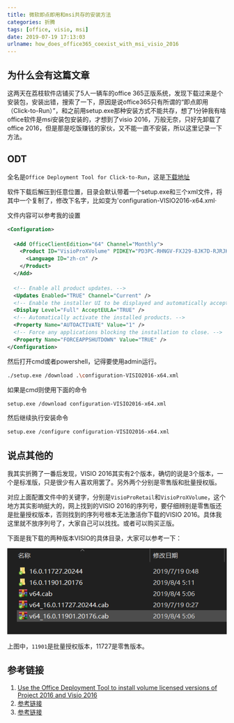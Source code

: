 ```yaml
---
title: 微软即点即用和msi共存的安装方法
categories: 折腾
tags: [office, visio, msi]
date: 2019-07-19 17:13:03
urlname: how_does_office365_coexist_with_msi_visio_2016
---
```


## 为什么会有这篇文章

这两天在荔枝软件店铺买了5人一辆车的office 365正版系统，发现下载过来是个安装包，安装出错，搜索了一下，原因是说office365只有所谓的“即点即用（Click-to-Run）”，和之前用setup.exe那种安装方式不能共存，想了1分钟我有啥office软件是msi安装包安装的，才想到了visio 2016，万般无奈，只好先卸载了office 2016，但是那是吃饭赚钱的家伙，又不能一直不安装，所以这里记录一下方法。

## ODT

全名是`Office Deployment Tool for Click-to-Run`，这是[下载地址](https://www.microsoft.com/en-us/download/details.aspx?id=49117)

软件下载后解压到任意位置，目录会默认带着一个setup.exe和三个xml文件，将其中一个复制了，修改下名字，比如变为'configuration-VISIO2016-x64.xml·

文件内容可以参考我的设置

``` xml
<Configuration>

  <Add OfficeClientEdition="64" Channel="Monthly">
    <Product ID="VisioProXVolume" PIDKEY="PD3PC-RHNGV-FXJ29-8JK7D-RJRJK">
      <Language ID="zh-cn" />
    </Product>
  </Add>

  <!-- Enable all product updates. -->
  <Updates Enabled="TRUE" Channel="Current" />
  <!-- Enable the installer UI to be displayed and automatically accept the EULAs. -->
  <Display Level="Full" AcceptEULA="TRUE" />
  <!-- Automatically activate the installed products. -->
  <Property Name="AUTOACTIVATE" Value="1" />
  <!-- Force any applications blocking the installation to close. -->
  <Property Name="FORCEAPPSHUTDOWN" Value="TRUE" />
</Configuration>
```

然后打开cmd或者powershell，记得要使用admin运行。

``` bash
./setup.exe /download .\configuration-VISIO2016-x64.xml
```

如果是cmd则使用下面的命令

``` bash
setup.exe /download configuration-VISIO2016-x64.xml
```

然后继续执行安装命令

``` bash
setup.exe /configure configuration-VISIO2016-x64.xml
```

## 说点其他的

我其实折腾了一番后发现，VISIO 2016其实有2个版本，确切的说是3个版本，一个是标准版，只是很少有人喜欢用罢了。另外两个分别是零售版和批量授权版。

对应上面配置文件中的关键字，分别是`VisioProRetail`和`VisioProXVolume`，这个地方其实影响挺大的，网上找到的VISIO 2016的序列号，要仔细辨别是零售版还是批量授权版本，否则找到的序列号根本无法激活你下载的VISIO 2016。具体我这里就不放序列号了，大家自己可以找找。或者可以购买正版。

下面是我下载的两种版本VISIO的具体目录，大家可以参考一下：

![微信截图_20190804064606](./20190719-微软即点即用和msi共存的软件安装方法\微信截图_20190804064606.png)

上图中，`11901`是批量授权版本，11727是零售版本。

## 参考链接

1. [Use the Office Deployment Tool to install volume licensed versions of Project 2016 and Visio 2016](https://docs.microsoft.com/en-us/deployoffice/use-the-office-deployment-tool-to-install-volume-licensed-editions-of-visio-2016)
2. [参考链接](http://www.wuliaole.com)
3. [参考链接](http://www.wuliaole.com)
